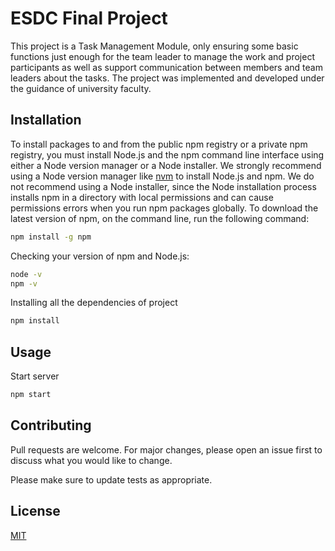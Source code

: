 # ESDC Final Project

This project is a Task Management Module, only ensuring some basic functions just enough
for the team leader to manage the work and project participants as well as support communication
between members and team leaders about the tasks. The project was implemented and developed
under the guidance of university faculty.

## Installation
To install packages to and from the public npm registry or a private npm registry, you must install Node.js and the npm command line interface using either a Node version manager or a Node installer. We strongly recommend using a Node version manager like [nvm](https://github.com/nvm-sh/nvm) to install Node.js and npm. We do not recommend using a Node installer, since the Node installation process installs npm in a directory with local permissions and can cause permissions errors when you run npm packages globally.
To download the latest version of npm, on the command line, run the following command:
```bash
npm install -g npm
```
Checking your version of npm and Node.js:
```bash
node -v
npm -v
```
Installing all the dependencies of project
```bash
npm install
```
## Usage
Start server
```bash
npm start
```
## Contributing

Pull requests are welcome. For major changes, please open an issue first
to discuss what you would like to change.

Please make sure to update tests as appropriate.

## License

[MIT](https://github.com/it-TranKhaiHoang/ESDC-FinalProject/blob/main/LICENSE)
